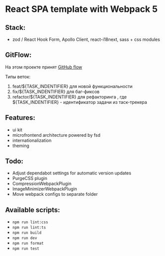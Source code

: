 # React SPA template with Webpack 5

## Stack:
- zod / React Hook Form, Apollo Client, react-i18next, sass + css modules

## GitFlow:
  На этом проекте принят [GitHub flow](https://docs.github.com/en/get-started/quickstart/github-flow)

  Типы веток:
  1. feat/${TASK_INDENTIFIER} для новой функциональности
  2. fix/${TASK_INDENTIFIER} для баг-фиксов
  3. refactor/${TASK_INDENTIFIER} для рефакторинга
  , где ${TASK_INDENTIFIER} - идентификатор задачи из таск-трекера


## Features:
- ui kit
- microfrontend architecture powered by fsd
- internationalization
- theming

## Todo:
-   Adjust dependabot settings for automatic version updates 
-   PurgeCSS plugin
-   CompressionWebpackPlugin
-   ImageMinimizerWebpackPlugin
-   Move webpack configs to separate folder

## Available scripts:

-   `npm run lint:css`
-   `npm run lint:ts`
-   `npm run build`
-   `npm run dev`
-   `npm run format`
-   `npm run test`
